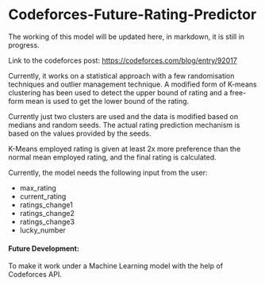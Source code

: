 # Codeforces-Future-Rating-Predictor

The working of this model will be updated here, in markdown, it is still in progress.



Link to the codeforces post: https://codeforces.com/blog/entry/92017

Currently, it works on a statistical approach with a few randomisation techniques and outlier management technique. A modified form of K-means clustering has been used to detect the upper bound of rating and a free-form mean is used to get the lower bound of the rating. 

Currently just two clusters are used and the data is modified based on medians and random seeds. The actual rating prediction mechanism is based on the values provided by the seeds. 

K-Means employed rating is given at least 2x more preference than the normal mean employed rating, and the final rating is calculated.

Currently, the model needs the following input from the user:<br>
- max_rating <br>
- current_rating <br>
- ratings_change1 <br>
- ratings_change2 <br>
- ratings_change3 <br>
- lucky_number <br>


#### Future Development: 

To make it work under a Machine Learning model with the help of Codeforces API. 


